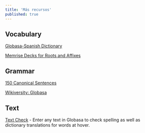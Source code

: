 ```yaml
---
title: 'Más recursos'
published: true
---
```


## Vocabulary

[Globasa-Spanish Dictionary](./05.max-resurso.dict.default.spa.md)

[Memrise Decks for Roots and Affixes](https://community-courses.memrise.com/community/course/6118879/globasa-affixes-and-roots/)

## Grammar

[150 Canonical Sentences](./05.max-resurso.sentences.default.eng.md)

[Wikiversity: Globasa](https://en.wikiversity.org/wiki/Globasa)

## Text

[Text Check](https://conlang-checker.vercel.app/) - Enter any text in Globasa to check spelling as well as dictionary translations for words at hover. 
